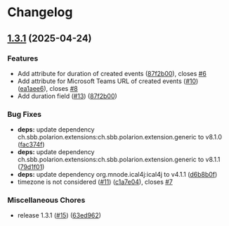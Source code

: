 # Changelog

## [1.3.1](https://github.com/SchweizerischeBundesbahnen/ch.sbb.polarion.extension.mailworkflow/compare/v1.0.0...v1.3.1) (2025-04-24)


### Features

* Add attribute for duration of created events ([87f2b00](https://github.com/SchweizerischeBundesbahnen/ch.sbb.polarion.extension.mailworkflow/commit/87f2b000bd6de2b2cfec7a84664cfe6fd8fde594)), closes [#6](https://github.com/SchweizerischeBundesbahnen/ch.sbb.polarion.extension.mailworkflow/issues/6)
* Add attribute for Microsoft Teams URL of created events ([#10](https://github.com/SchweizerischeBundesbahnen/ch.sbb.polarion.extension.mailworkflow/issues/10)) ([ea1aee6](https://github.com/SchweizerischeBundesbahnen/ch.sbb.polarion.extension.mailworkflow/commit/ea1aee677a7ea163bd97f213976be8871449650a)), closes [#8](https://github.com/SchweizerischeBundesbahnen/ch.sbb.polarion.extension.mailworkflow/issues/8)
* Add duration field ([#13](https://github.com/SchweizerischeBundesbahnen/ch.sbb.polarion.extension.mailworkflow/issues/13)) ([87f2b00](https://github.com/SchweizerischeBundesbahnen/ch.sbb.polarion.extension.mailworkflow/commit/87f2b000bd6de2b2cfec7a84664cfe6fd8fde594))


### Bug Fixes

* **deps:** update dependency ch.sbb.polarion.extensions:ch.sbb.polarion.extension.generic to v8.1.0 ([fac374f](https://github.com/SchweizerischeBundesbahnen/ch.sbb.polarion.extension.mailworkflow/commit/fac374f83b8e0d54c8162bea59c7a324bebead5d))
* **deps:** update dependency ch.sbb.polarion.extensions:ch.sbb.polarion.extension.generic to v8.1.1 ([79d1f01](https://github.com/SchweizerischeBundesbahnen/ch.sbb.polarion.extension.mailworkflow/commit/79d1f0135f3f91705250b50e6c245e7b51088cd7))
* **deps:** update dependency org.mnode.ical4j:ical4j to v4.1.1 ([d6b8b0f](https://github.com/SchweizerischeBundesbahnen/ch.sbb.polarion.extension.mailworkflow/commit/d6b8b0fe7c993576e9f015996da02f8b36d18b49))
* timezone is not considered ([#11](https://github.com/SchweizerischeBundesbahnen/ch.sbb.polarion.extension.mailworkflow/issues/11)) ([c1a7e04](https://github.com/SchweizerischeBundesbahnen/ch.sbb.polarion.extension.mailworkflow/commit/c1a7e04207be53594202dfb5c8957118ea26af2e)), closes [#7](https://github.com/SchweizerischeBundesbahnen/ch.sbb.polarion.extension.mailworkflow/issues/7)


### Miscellaneous Chores

* release 1.3.1 ([#15](https://github.com/SchweizerischeBundesbahnen/ch.sbb.polarion.extension.mailworkflow/issues/15)) ([63ed962](https://github.com/SchweizerischeBundesbahnen/ch.sbb.polarion.extension.mailworkflow/commit/63ed9629e24d63305b89e1d46bc54ee5cd3e8ae5))
